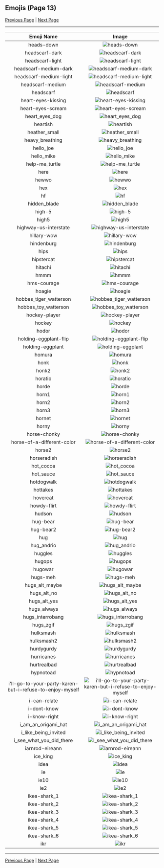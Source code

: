 
  ## Emojis (Page 13)

  [Previous Page](/docs/lgbtintech/page-g-0012.md)
   | [Next Page](/docs/lgbtintech/page-i-0014.md)

  <hr />

  |Emoji Name|Image|
  | :-: | :-: |
  |heads-down| ![heads-down](/emojis/lgbtintech/heads-down.png)|
  |headscarf-dark| ![headscarf-dark](/emojis/lgbtintech/headscarf-dark.png)|
  |headscarf-light| ![headscarf-light](/emojis/lgbtintech/headscarf-light.png)|
  |headscarf-medium-dark| ![headscarf-medium-dark](/emojis/lgbtintech/headscarf-medium-dark.png)|
  |headscarf-medium-light| ![headscarf-medium-light](/emojis/lgbtintech/headscarf-medium-light.png)|
  |headscarf-medium| ![headscarf-medium](/emojis/lgbtintech/headscarf-medium.png)|
  |headscarf| ![headscarf](/emojis/lgbtintech/headscarf.png)|
  |heart-eyes-kissing| ![heart-eyes-kissing](/emojis/lgbtintech/heart-eyes-kissing.png)|
  |heart-eyes-scream| ![heart-eyes-scream](/emojis/lgbtintech/heart-eyes-scream.png)|
  |heart_eyes_dog| ![heart_eyes_dog](/emojis/lgbtintech/heart_eyes_dog.png)|
  |heartish| ![heartish](/emojis/lgbtintech/heartish.png)|
  |heather_small| ![heather_small](/emojis/lgbtintech/heather_small.png)|
  |heavy_breathing| ![heavy_breathing](/emojis/lgbtintech/heavy_breathing.jpg)|
  |hello_joe| ![hello_joe](/emojis/lgbtintech/hello_joe.png)|
  |hello_mike| ![hello_mike](/emojis/lgbtintech/hello_mike.png)|
  |help-me_turtle| ![help-me_turtle](/emojis/lgbtintech/help-me_turtle.gif)|
  |here| ![here](/emojis/lgbtintech/here.png)|
  |hewwo| ![hewwo](/emojis/lgbtintech/hewwo.png)|
  |hex| ![hex](/emojis/lgbtintech/hex.png)|
  |hf| ![hf](/emojis/lgbtintech/hf.gif)|
  |hidden_blade| ![hidden_blade](/emojis/lgbtintech/hidden_blade.png)|
  |high-5| ![high-5](/emojis/lgbtintech/high-5.gif)|
  |high5| ![high5](/emojis/lgbtintech/high5.gif)|
  |highway-us-interstate| ![highway-us-interstate](/emojis/lgbtintech/highway-us-interstate.png)|
  |hillary-wow| ![hillary-wow](/emojis/lgbtintech/hillary-wow.png)|
  |hindenburg| ![hindenburg](/emojis/lgbtintech/hindenburg.jpg)|
  |hips| ![hips](/emojis/lgbtintech/hips.png)|
  |hipstercat| ![hipstercat](/emojis/lgbtintech/hipstercat.png)|
  |hitachi| ![hitachi](/emojis/lgbtintech/hitachi.jpg)|
  |hmmm| ![hmmm](/emojis/lgbtintech/hmmm.gif)|
  |hms-courage| ![hms-courage](/emojis/lgbtintech/hms-courage.jpg)|
  |hoagie| ![hoagie](/emojis/lgbtintech/hoagie.png)|
  |hobbes_tiger_watterson| ![hobbes_tiger_watterson](/emojis/lgbtintech/hobbes_tiger_watterson.png)|
  |hobbes_toy_watterson| ![hobbes_toy_watterson](/emojis/lgbtintech/hobbes_toy_watterson.png)|
  |hockey-player| ![hockey-player](/emojis/lgbtintech/hockey-player.png)|
  |hockey| ![hockey](/emojis/lgbtintech/hockey.png)|
  |hodor| ![hodor](/emojis/lgbtintech/hodor.png)|
  |holding-eggplant-flip| ![holding-eggplant-flip](/emojis/lgbtintech/holding-eggplant-flip.png)|
  |holding-eggplant| ![holding-eggplant](/emojis/lgbtintech/holding-eggplant.png)|
  |homura| ![homura](/emojis/lgbtintech/homura.png)|
  |honk| ![honk](/emojis/lgbtintech/honk.png)|
  |honk2| ![honk2](/emojis/lgbtintech/honk2.png)|
  |horatio| ![horatio](/emojis/lgbtintech/horatio.png)|
  |horde| ![horde](/emojis/lgbtintech/horde.png)|
  |horn1| ![horn1](/emojis/lgbtintech/horn1.png)|
  |horn2| ![horn2](/emojis/lgbtintech/horn2.png)|
  |horn3| ![horn3](/emojis/lgbtintech/horn3.png)|
  |hornet| ![hornet](/emojis/lgbtintech/hornet.png)|
  |horny| ![horny](/emojis/lgbtintech/horny.png)|
  |horse-chonky| ![horse-chonky](/emojis/lgbtintech/horse-chonky.png)|
  |horse-of-a-different-color| ![horse-of-a-different-color](/emojis/lgbtintech/horse-of-a-different-color.png)|
  |horse2| ![horse2](/emojis/lgbtintech/horse2.png)|
  |horseradish| ![horseradish](/emojis/lgbtintech/horseradish.png)|
  |hot_cocoa| ![hot_cocoa](/emojis/lgbtintech/hot_cocoa.png)|
  |hot_sauce| ![hot_sauce](/emojis/lgbtintech/hot_sauce.png)|
  |hotdogwalk| ![hotdogwalk](/emojis/lgbtintech/hotdogwalk.gif)|
  |hottakes| ![hottakes](/emojis/lgbtintech/hottakes.jpg)|
  |hovercat| ![hovercat](/emojis/lgbtintech/hovercat.gif)|
  |howdy-flirt| ![howdy-flirt](/emojis/lgbtintech/howdy-flirt.png)|
  |hudson| ![hudson](/emojis/lgbtintech/hudson.png)|
  |hug-bear| ![hug-bear](/emojis/lgbtintech/hug-bear.gif)|
  |hug-bear2| ![hug-bear2](/emojis/lgbtintech/hug-bear2.gif)|
  |hug| ![hug](/emojis/lgbtintech/hug.png)|
  |hug_andrio| ![hug_andrio](/emojis/lgbtintech/hug_andrio.gif)|
  |huggles| ![huggles](/emojis/lgbtintech/huggles.gif)|
  |hugops| ![hugops](/emojis/lgbtintech/hugops.png)|
  |hugowar| ![hugowar](/emojis/lgbtintech/hugowar.jpg)|
  |hugs-meh| ![hugs-meh](/emojis/lgbtintech/hugs-meh.png)|
  |hugs_alt_maybe| ![hugs_alt_maybe](/emojis/lgbtintech/hugs_alt_maybe.png)|
  |hugs_alt_no| ![hugs_alt_no](/emojis/lgbtintech/hugs_alt_no.png)|
  |hugs_alt_yes| ![hugs_alt_yes](/emojis/lgbtintech/hugs_alt_yes.png)|
  |hugs_always| ![hugs_always](/emojis/lgbtintech/hugs_always.png)|
  |hugs_interrobang| ![hugs_interrobang](/emojis/lgbtintech/hugs_interrobang.png)|
  |hugs_zgif| ![hugs_zgif](/emojis/lgbtintech/hugs_zgif.gif)|
  |hulksmash| ![hulksmash](/emojis/lgbtintech/hulksmash.jpg)|
  |hulksmash2| ![hulksmash2](/emojis/lgbtintech/hulksmash2.png)|
  |hurdygurdy| ![hurdygurdy](/emojis/lgbtintech/hurdygurdy.jpg)|
  |hurricanes| ![hurricanes](/emojis/lgbtintech/hurricanes.png)|
  |hurtrealbad| ![hurtrealbad](/emojis/lgbtintech/hurtrealbad.png)|
  |hypnotoad| ![hypnotoad](/emojis/lgbtintech/hypnotoad.gif)|
  |i'll-go-to-your-party-karen-but-i-refuse-to-enjoy-myself| ![i'll-go-to-your-party-karen-but-i-refuse-to-enjoy-myself](/emojis/lgbtintech/i'll-go-to-your-party-karen-but-i-refuse-to-enjoy-myself.png)|
  |i-can-relate| ![i-can-relate](/emojis/lgbtintech/i-can-relate.png)|
  |i-dont-know| ![i-dont-know](/emojis/lgbtintech/i-dont-know.png)|
  |i-know-right| ![i-know-right](/emojis/lgbtintech/i-know-right.png)|
  |i_am_an_origami_hat| ![i_am_an_origami_hat](/emojis/lgbtintech/i_am_an_origami_hat.png)|
  |i_like_being_invited| ![i_like_being_invited](/emojis/lgbtintech/i_like_being_invited.png)|
  |i_see_what_you_did_there| ![i_see_what_you_did_there](/emojis/lgbtintech/i_see_what_you_did_there.png)|
  |iarnrod-eireann| ![iarnrod-eireann](/emojis/lgbtintech/iarnrod-eireann.png)|
  |ice_king| ![ice_king](/emojis/lgbtintech/ice_king.jpg)|
  |idea| ![idea](/emojis/lgbtintech/idea.gif)|
  |ie| ![ie](/emojis/lgbtintech/ie.png)|
  |ie10| ![ie10](/emojis/lgbtintech/ie10.png)|
  |ie2| ![ie2](/emojis/lgbtintech/ie2.png)|
  |ikea-shark_1| ![ikea-shark_1](/emojis/lgbtintech/ikea-shark_1.png)|
  |ikea-shark_2| ![ikea-shark_2](/emojis/lgbtintech/ikea-shark_2.png)|
  |ikea-shark_3| ![ikea-shark_3](/emojis/lgbtintech/ikea-shark_3.png)|
  |ikea-shark_4| ![ikea-shark_4](/emojis/lgbtintech/ikea-shark_4.png)|
  |ikea-shark_5| ![ikea-shark_5](/emojis/lgbtintech/ikea-shark_5.png)|
  |ikea-shark_6| ![ikea-shark_6](/emojis/lgbtintech/ikea-shark_6.png)|
  |ikr| ![ikr](/emojis/lgbtintech/ikr.png)|

  <hr/>
  
  [Previous Page](/docs/lgbtintech/page-g-0012.md)
   | [Next Page](/docs/lgbtintech/page-i-0014.md)